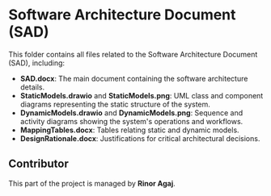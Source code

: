 # Software Architecture Document (SAD)

This folder contains all files related to the Software Architecture Document (SAD), including:

- **SAD.docx**: The main document containing the software architecture details.
- **StaticModels.drawio** and **StaticModels.png**: UML class and component diagrams representing the static structure of the system.
- **DynamicModels.drawio** and **DynamicModels.png**: Sequence and activity diagrams showing the system's operations and workflows.
- **MappingTables.docx**: Tables relating static and dynamic models.
- **DesignRationale.docx**: Justifications for critical architectural decisions.

## Contributor
This part of the project is managed by **Rinor Agaj**.
